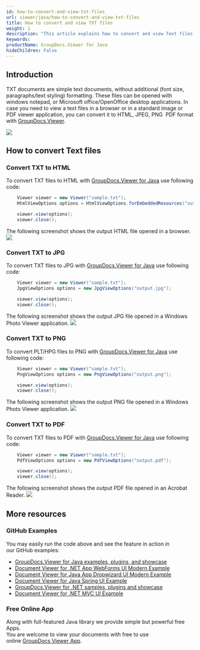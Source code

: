 ```yaml
---
id: how-to-convert-and-view-txt-files
url: viewer/java/how-to-convert-and-view-txt-files
title: How to convert and view TXT files
weight: 1
description: "This article explains how to convert and view Text files with GroupDocs.Viewer within your Java applications."
keywords: 
productName: GroupDocs.Viewer for Java
hideChildren: False
---
```

## Introduction
TXT documents are simple text documents, without additional (font size, paragraphs/text styling) formatting.
These files can be opened with windows notepad, or Microsoft office/OpenOffice desktop applications.
In case you need to view a text files in a browser or in a standard image or PDF viewer application, you can convert it to HTML, JPEG, PNG  PDF format with [GroupDocs.Viewer](https://products.groupdocs.com/viewer). 

![](viewer/java/images/how-to-convert-and-view-txt-files.png)

## How to convert Text files
### Convert TXT to HTML

To convert TXT files to HTML with [GroupDocs.Viewer for Java](https://products.groupdocs.com/viewer/java) use following code:
```java
    Viewer viewer = new Viewer("sample.txt");
    HtmlViewOptions options = HtmlViewOptions.forEmbeddedResources("output.html");

    viewer.view(options);
    viewer.close();
```

The following screenshot shows the output HTML file opened in a browser.
![](viewer/java/images/how-to-convert-and-view-txt-files_1.png)

### Convert TXT to JPG
To convert TXT files to JPG with [GroupDocs.Viewer for Java](https://products.groupdocs.com/viewer/java) use following code: 
```java
    Viewer viewer = new Viewer("sample.txt");
    JpgViewOptions options = new JpgViewOptions("output.jpg");

    viewer.view(options);
    viewer.close();
```

The following screenshot shows the output JPG file opened in a Windows Photo Viewer application.
![](viewer/java/images/how-to-convert-and-view-txt-files_2.png)

### Convert TXT to PNG
To convert PLT/HPG files to PNG with [GroupDocs.Viewer for Java](https://products.groupdocs.com/viewer/java) use following code: 
```java
    Viewer viewer = new Viewer("sample.txt");
    PngViewOptions options = new PngViewOptions("output.png");

    viewer.view(options);
    viewer.close();
```

The following screenshot shows the output PNG file opened in a Windows Photo Viewer application.
![](viewer/java/images/how-to-convert-and-view-txt-files_3.png)

### Convert TXT to PDF
To convert TXT files to PDF with [GroupDocs.Viewer for Java](https://products.groupdocs.com/viewer/java) use following code: 
```java
    Viewer viewer = new Viewer("sample.txt");
    PdfViewOptions options = new PdfViewOptions("output.pdf");

    viewer.view(options);
    viewer.close();
```

The following screenshot shows the output PDF file opened in an Acrobat Reader.
![](viewer/java/images/how-to-convert-and-view-txt-files_4.png)

## More resources 
### GitHub Examples 
You may easily run the code above and see the feature in action in our GitHub examples:
*   [GroupDocs.Viewer for Java examples, plugins, and showcase](https://github.com/groupdocs-viewer/GroupDocs.Viewer-for-Java)
*   [Document Viewer for .NET App WebForms UI Modern Example](https://github.com/groupdocs-viewer/GroupDocs.Viewer-for-Java-WebForms)    
*   [Document Viewer for Java App Dropwizard UI Modern Example](https://github.com/groupdocs-viewer/GroupDocs.Viewer-for-Java-Dropwizard)    
*   [Document Viewer for Java Spring UI Example](https://github.com/groupdocs-viewer/GroupDocs.Viewer-for-Java-Spring)
*   [GroupDocs.Viewer for .NET samples, plugins and showcase](https://github.com/groupdocs-viewer/GroupDocs.Viewer-for-.NET)
*   [Document Viewer for .NET MVC UI Example](https://github.com/groupdocs-viewer/GroupDocs.Viewer-for-Java-MVC)     
    

### Free Online App 
Along with full-featured Java library we provide simple but powerful free Apps.  
You are welcome to view your documents with free to use online [GroupDocs Viewer App](https://products.groupdocs.app/viewer).
